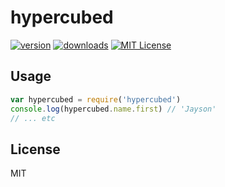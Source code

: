 # hypercubed

[![version](https://img.shields.io/npm/v/hypercubed.svg?style=flat-square)](http://npm.im/hypercubed)
[![downloads](https://img.shields.io/npm/dm/hypercubed.svg?style=flat-square)](http://npm-stat.com/charts.html?package=hypercubed&from=2015-08-01)
[![MIT License](https://img.shields.io/npm/l/hypercubed.svg?style=flat-square)](http://opensource.org/licenses/MIT)

## Usage

```js
var hypercubed = require('hypercubed')
console.log(hypercubed.name.first) // 'Jayson'
// ... etc
```

## License

MIT
